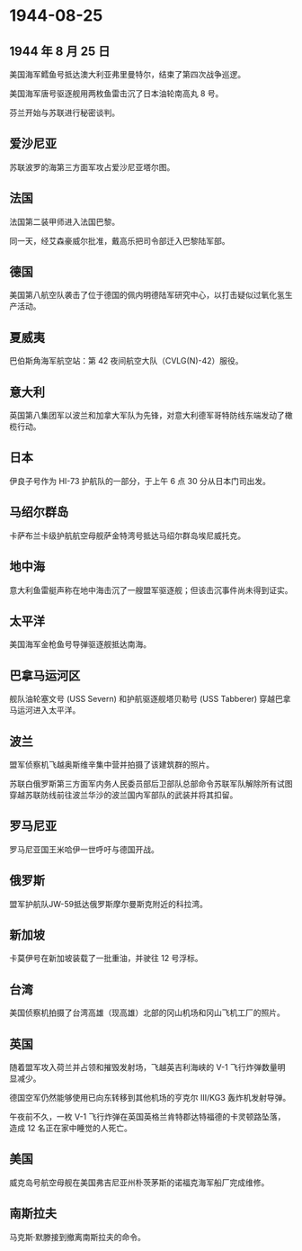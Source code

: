 # 1944-08-25

## 1944 年 8 月 25 日

美国海军鳕鱼号抵达澳大利亚弗里曼特尔，结束了第四次战争巡逻。

美国海军唐号驱逐舰用两枚鱼雷击沉了日本油轮南高丸 8 号。

芬兰开始与苏联进行秘密谈判。

## 爱沙尼亚

苏联波罗的海第三方面军攻占爱沙尼亚塔尔图。

## 法国

法国第二装甲师进入法国巴黎。

同一天，经艾森豪威尔批准，戴高乐把司令部迁入巴黎陆军部。

## 德国

美国第八航空队袭击了位于德国的佩内明德陆军研究中心，以打击疑似过氧化氢生产活动。

## 夏威夷

巴伯斯角海军航空站：第 42 夜间航空大队（CVLG(N)-42）服役。

## 意大利

英国第八集团军以波兰和加拿大军队为先锋，对意大利德军哥特防线东端发动了橄榄行动。

## 日本

伊良子号作为 HI-73 护航队的一部分，于上午 6 点 30 分从日本门司出发。

## 马绍尔群岛

卡萨布兰卡级护航航空母舰萨金特湾号抵达马绍尔群岛埃尼威托克。

## 地中海

意大利鱼雷艇声称在地中海击沉了一艘盟军驱逐舰；但该击沉事件尚未得到证实。

## 太平洋

美国海军金枪鱼号导弹驱逐舰抵达南海。

## 巴拿马运河区

舰队油轮塞文号 (USS Severn) 和护航驱逐舰塔贝勒号 (USS Tabberer)
穿越巴拿马运河进入太平洋。

## 波兰

盟军侦察机飞越奥斯维辛集中营并拍摄了该建筑群的照片。

苏联白俄罗斯第三方面军内务人民委员部后卫部队总部命令苏联军队解除所有试图穿越苏联防线前往波兰华沙的波兰国内军部队的武装并将其扣留。

## 罗马尼亚

罗马尼亚国王米哈伊一世呼吁与德国开战。

## 俄罗斯

盟军护航队JW-59抵达俄罗斯摩尔曼斯克附近的科拉湾。

## 新加坡

卡莫伊号在新加坡装载了一批重油，并驶往 12 号浮标。

## 台湾

美国侦察机拍摄了台湾高雄（现高雄）北部的冈山机场和冈山飞机工厂的照片。

## 英国

随着盟军攻入荷兰并占领和摧毁发射场，飞越英吉利海峡的 V-1
飞行炸弹数量明显减少。

德国空军仍然能够使用已向东转移到其他机场的亨克尔 III/KG3
轰炸机发射导弹。

午夜前不久，一枚 V-1
飞行炸弹在英国英格兰肯特郡达特福德的卡灵顿路坠落，造成 12
名正在家中睡觉的人死亡。

## 美国

威克岛号航空母舰在美国弗吉尼亚州朴茨茅斯的诺福克海军船厂完成维修。

## 南斯拉夫

马克斯·默滕接到撤离南斯拉夫的命令。

